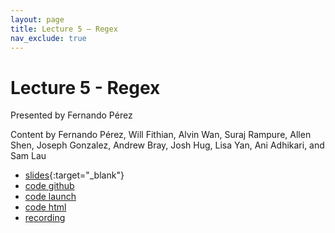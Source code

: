 ```yaml
---
layout: page
title: Lecture 5 – Regex
nav_exclude: true
---
```


# Lecture 5 - Regex

Presented by Fernando Pérez

Content by Fernando Pérez, Will Fithian, Alvin Wan, Suraj Rampure, Allen Shen, Joseph Gonzalez, Andrew Bray, Josh Hug, Lisa Yan, Ani Adhikari, and Sam Lau

- [slides](https://docs.google.com/presentation/d/1MO_bFwXCCPIuAwU27RoqZZcy0SCWCJl-AzgU84Ja3I8/edit?usp=sharing){:target="_blank"}
- [code github](https://github.com/DS-100/fa22/blob/main/lec/lec05/lec05.ipynb)
- [code launch](https://data100.datahub.berkeley.edu/hub/user-redirect/git-pull?repo=https%3A%2F%2Fgithub.com%2FDS-100%2Ffa22&branch=main&urlpath=lab%2Ftree%2Ffa22%2Flec%2Flec05%2Flec05.ipynb)
- [code html](../../resources/assets/lectures/lec05/lec05.html)
- [recording](https://bcourses.berkeley.edu/courses/1518286/external_tools/78985)